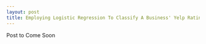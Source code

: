```yaml
---
layout: post
title: Employing Logistic Regression To Classify A Business' Yelp Rating
---
```


Post to Come Soon
